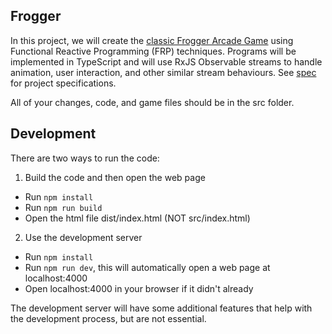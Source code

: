 ## Frogger

In this project, we will create the [classic Frogger Arcade Game](https://www.youtube.com/watch?v=l9fO-YuWPSk) using Functional Reactive Programming (FRP) techniques. Programs will be implemented in TypeScript and will use RxJS Observable streams to handle animation, user interaction, and other similar stream behaviours. See [spec](https://github.com/ziqiwong228/frp/blob/main/spec.pdf) for project specifications.

All of your changes, code, and game files should be in the src folder.

## Development

There are two ways to run the code:

1. Build the code and then open the web page

- Run `npm install`
- Run `npm run build`
- Open the html file dist/index.html (NOT src/index.html)

2. Use the development server

- Run `npm install`
- Run `npm run dev`, this will automatically open a web page at localhost:4000
- Open localhost:4000 in your browser if it didn't already

The development server will have some additional features that help with the
development process, but are not essential.


